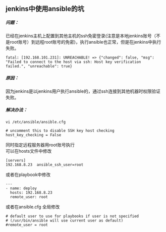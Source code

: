 ## jenkins中使用ansible的坑

##### 问题：

已经在jenkins主机上配置到其他主机的ssh免密登录(注意是本地jenkins账号（不是root账号）到远程root账号的免密)，执行ansible也正常，但是在jenkins中执行失败。

```
fatal: [192.168.101.231]: UNREACHABLE! => {"changed": false, "msg": "Failed to connect to the host via ssh: Host key verification failed.", "unreachable": true}
```

##### 原因：
因为jenkins是以jenkins用户执行ansible的，通过ssh连接到其他机器时权限验证失败。

##### 解决办法：

```
vi /etc/ansible/ansible.cfg
```

```
# uncomment this to disable SSH key host checking
host_key_checking = False
```

同时指定远程服务器用root账号执行  
可以在hosts文件中修改

```
[servers]
192.168.8.23  ansible_ssh_user=root
```

或者在playbook中修改
```
---
- name: deploy
  hosts: 192.168.8.23
  remote_user: root
```

或者在ansible.cfg 全局修改
```
# default user to use for playbooks if user is not specified
# (/usr/bin/ansible will use current user as default)
#remote_user = root
```

